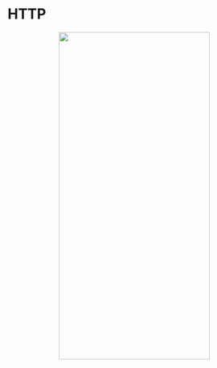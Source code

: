 # HTTP
<p align="center">
<img src="https://docs.google.com/uc?id=1oJD6HB-tyQ41PwEov2HxEBK6xFWfY1aE" height="649" width="300">
</p>

```dart

```
